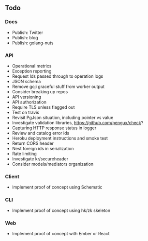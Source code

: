 ## Todo

### Docs

* Publish: Twitter
* Publish: blog
* Publish: golang-nuts

### API

* Operational metrics
* Exception reporting
* Request Ids passed through to operation logs
* JSON schema
* Remove goji graceful stuff from worker output
* Consider breaking up repos
* API versioning
* API authorization
* Require TLS unless flagged out
* Test on travis
* Revisit PgJson situation, including pointer vs value
* Investigate validation libraries, https://github.com/pengux/check?
* Capturing HTTP response status in logger
* Review and catalog error ids
* Heroku deployment instructions and smoke test
* Return CORS header
* Nest foreign ids in serialization
* Rate limiting
* Investigate kr/secureheader
* Consider models/mediators organization

### Client

* Implement proof of concept using Schematic

### CLI

* Implement proof of concept using hk/zk skeleton

### Web

* Implement proof of concept with Ember or React
